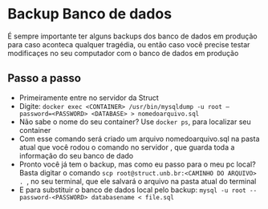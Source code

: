 # Backup Banco de dados
É sempre importante ter alguns backups dos banco de dados em produção para caso aconteca qualquer tragédia,
ou então caso você precise testar modificaçes no seu computador com o banco de dados em produção

## Passo a passo
- Primeiramente entre no servidor da Struct
- Digite: ```docker exec <CONTAINER> /usr/bin/mysqldump -u root —password=<PASSWORD> <DATABASE> > nomedoarquivo.sql ```
- Não sabe o nome do seu container? Use ```docker ps```, para localizar seu container
- Com esse comando será criado um arquivo nomedoarquivo.sql na pasta atual que você rodou o comando no servidor
, que guarda toda a informação do seu banco de dado
- Pronto você já tem o backup, mas como eu passo para o meu pc local? Basta digitar o comando 
```scp root@struct.unb.br:<CAMINHO DO ARQUIVO> . ```, no seu terminal, que ele salvará o arquivo na pasta atual do terminal
- E para substituir o banco de dados local pelo backup: ```mysql -u root --password-<PASSWORD> databasename < file.sql```

